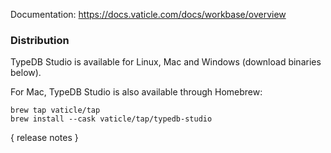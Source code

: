 Documentation: https://docs.vaticle.com/docs/workbase/overview

### Distribution

TypeDB Studio is available for Linux, Mac and Windows (download binaries below).

For Mac, TypeDB Studio is also available through Homebrew:

```
brew tap vaticle/tap
brew install --cask vaticle/tap/typedb-studio
```

{ release notes }
